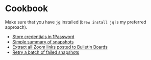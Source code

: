 # Cookbook

Make sure that you have [`jq`](https://jqlang.github.io/jq/) installed (`brew install jq` is my preferred approach).

- [Store credentials in 1Password](./1password.md)
- [Simple summary of snapshots](./snapshot-summary.md)
- [Extract all Zoom links posted to Bulletin Boards](./bulletin-board-zoom-links-csv.md)
- [Retry a batch of failed snapshots](./retry-failed-snapshots.md)
